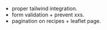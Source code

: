 - proper tailwind integration.
- form validation + prevent xxs.
- pagination on recipes + leaflet page.
